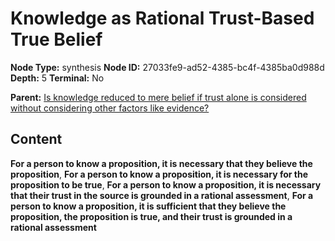 # Knowledge as Rational Trust-Based True Belief

**Node Type:** synthesis
**Node ID:** 27033fe9-ad52-4385-bc4f-4385ba0d988d
**Depth:** 5
**Terminal:** No

**Parent:** [Is knowledge reduced to mere belief if trust alone is considered without considering other factors like evidence?](is-knowledge-reduced-to-mere-belief-if-trust-alone-is-considered-without-considering-other-factors-like-evidence-antithesis-a5ff42f4-4999-4226-a925-a9a25cc91e28.md)

## Content

**For a person to know a proposition, it is necessary that they believe the proposition**, **For a person to know a proposition, it is necessary for the proposition to be true**, **For a person to know a proposition, it is necessary that their trust in the source is grounded in a rational assessment**, **For a person to know a proposition, it is sufficient that they believe the proposition, the proposition is true, and their trust is grounded in a rational assessment**
